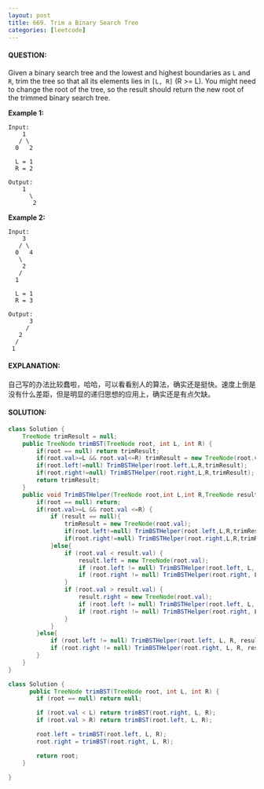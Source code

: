 ```yaml
---
layout: post
title: 669. Trim a Binary Search Tree
categories: [leetcode]
---
```


#### QUESTION:

Given a binary search tree and the lowest and highest boundaries as `L` and `R`, trim the tree so that all its elements lies in `[L, R]` (R >= L). You might need to change the root of the tree, so the result should return the new root of the trimmed binary search tree.

**Example 1:**

```
Input: 
    1
   / \
  0   2

  L = 1
  R = 2

Output: 
    1
      \
       2

```

**Example 2:**

```
Input: 
    3
   / \
  0   4
   \
    2
   /
  1

  L = 1
  R = 3

Output: 
      3
     / 
   2   
  /
 1

```

#### EXPLANATION:

自己写的办法比较蠢啦，哈哈，可以看看别人的算法，确实还是挺快。速度上倒是没有什么差距，但是明显的递归思想的应用上，确实还是有点欠缺。

#### SOLUTION:

```JAVA
class Solution {
    TreeNode trimResult = null;
    public TreeNode trimBST(TreeNode root, int L, int R) {
        if(root == null) return trimResult;
        if(root.val>=L && root.val<=R) trimResult = new TreeNode(root.val);
        if(root.left!=null) TrimBSTHelper(root.left,L,R,trimResult);
        if(root.right!=null) TrimBSTHelper(root.right,L,R,trimResult);
        return trimResult;
    }
    public void TrimBSTHelper(TreeNode root,int L,int R,TreeNode result){
        if(root == null) return;
        if(root.val>=L && root.val <=R) {
            if (result == null){
                trimResult = new TreeNode(root.val);
                if(root.left!=null) TrimBSTHelper(root.left,L,R,trimResult);
                if(root.right!=null) TrimBSTHelper(root.right,L,R,trimResult);
            }else{
                if (root.val < result.val) {
                    result.left = new TreeNode(root.val);
                    if (root.left != null) TrimBSTHelper(root.left, L, R, result.left);
                    if (root.right != null) TrimBSTHelper(root.right, L, R, result.left);
                }
                if (root.val > result.val) {
                    result.right = new TreeNode(root.val);
                    if (root.left != null) TrimBSTHelper(root.left, L, R, result.right);
                    if (root.right != null) TrimBSTHelper(root.right, L, R, result.right);
                }
            }
        }else{
            if (root.left != null) TrimBSTHelper(root.left, L, R, result);
            if (root.right != null) TrimBSTHelper(root.right, L, R, result);
        }
    }
}

class Solution {
      public TreeNode trimBST(TreeNode root, int L, int R) {
        if (root == null) return null;

        if (root.val < L) return trimBST(root.right, L, R);
        if (root.val > R) return trimBST(root.left, L, R);

        root.left = trimBST(root.left, L, R);
        root.right = trimBST(root.right, L, R);

        return root;
    }

}

```

